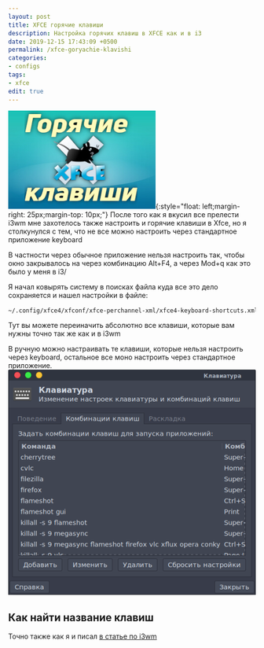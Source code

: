 ```yaml
---
layout: post
title: XFCE горячие клавиши
description: Настройка горячих клавиш в XFCE как и в i3
date: 2019-12-15 17:43:09 +0500
permalink: /xfce-goryachie-klavishi
categories: 
- configs
tags:
- xfce
edit: true
---
```

![Настройка горячих клавиш в XFCE как и в i3](../img/xfce-goryachie-klavishi.jpg){:style="float: left;margin-right: 25px;margin-top: 10px;"}
После того как я вкусил все прелести i3wm мне захотелось также настроить и горячие клавиши в Xfce, но я столкунулся с тем, что не все можно настроить через стандартное приложение keyboard

В частности через обычное приложение нельзя настроить так, чтобы окно закрывалось на через комбинацию Alt+F4, а через Mod+q как это было у меня в i3/

Я начал ковырять систему в поисках файла куда все это дело сохраняется и нашел настройки в файле: 

```sh
~/.config/xfce4/xfconf/xfce-perchannel-xml/xfce4-keyboard-shortcuts.xml
```
Тут вы можете переиначить абсолютно все клавиши, которые вам нужны точно так же как и в i3wm

В ручную можно настраивать те клавиши, которые нельзя настроить через keyboard, остальное все моно настроить через стандартное приложение.
![Настройка горячих клавиш в XFCE как и в i3](../img/2020-01-24_14.png)


## Как найти название клавиш
Точно также как я и писал [в статье по i3wm](https://ordanax.github.io/i3wm)

